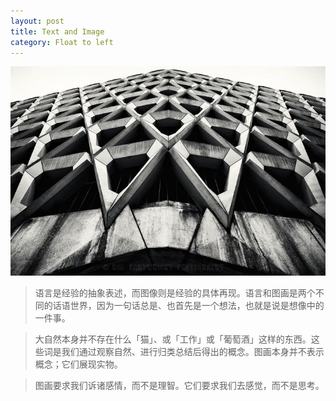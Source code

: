 ```yaml
---
layout: post
title: Text and Image
category: Float to left
---
```


![set](/images/formulation.jpg "formulation")

>语言是经验的抽象表述，而图像则是经验的具体再现。语言和图画是两个不同的话语世界，因为一句话总是、也首先是一个想法，也就是说是想像中的一件事。

>大自然本身并不存在什么「猫」、或「工作」或「葡萄酒」这样的东西。这些词是我们通过观察自然、进行归类总结后得出的概念。图画本身并不表示概念；它们展现实物。

>图画要求我们诉诸感情，而不是理智。它们要求我们去感觉，而不是思考。










